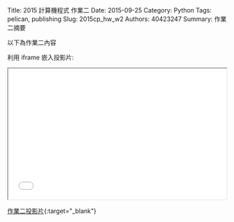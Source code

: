 Title: 2015 計算機程式 作業二
Date: 2015-09-25
Category: Python
Tags: pelican, publishing
Slug: 2015cp_hw_w2
Authors: 40423247
Summary: 作業二摘要

以下為作業二內容

利用 iframe 嵌入投影片:

<iframe src="40423247_cp_w2_p.html" width="500" height="300"></iframe>

[作業二投影片](40423247_cp_w2_p.html){:target="_blank"}

